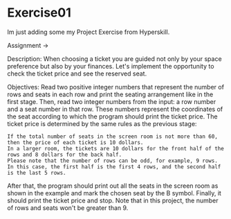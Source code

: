 # Exercise01

Im just adding some my Project Exercise from Hyperskill.

Assignment ->

Description:
When choosing a ticket you are guided not only by your space preference but also by your finances. Let's implement the opportunity to check the ticket price and see the reserved seat.

Objectives:
Read two positive integer numbers that represent the number of rows and seats in each row and print the seating arrangement like in the first stage. 
Then, read two integer numbers from the input: a row number and a seat number in that row. These numbers represent the coordinates of the seat according to which the program should print the ticket price. 
The ticket price is determined by the same rules as the previous stage:

    If the total number of seats in the screen room is not more than 60, then the price of each ticket is 10 dollars.
    In a larger room, the tickets are 10 dollars for the front half of the rows and 8 dollars for the back half. 
    Please note that the number of rows can be odd, for example, 9 rows. In this case, the first half is the first 4 rows, and the second half is the last 5 rows.

After that, the program should print out all the seats in the screen room as shown in the example and mark the chosen seat by the B symbol. 
Finally, it should print the ticket price and stop. Note that in this project, the number of rows and seats won't be greater than 9.
